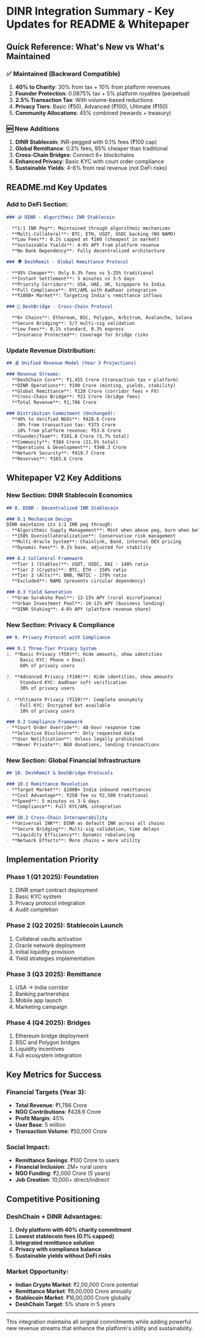 # DINR Integration Summary - Key Updates for README & Whitepaper

## Quick Reference: What's New vs What's Maintained

### ✅ Maintained (Backward Compatible)
1. **40% to Charity**: 30% from tax + 10% from platform revenues
2. **Founder Protection**: 0.0875% tax + 5% platform royalties (perpetual)
3. **2.5% Transaction Tax**: With volume-based reductions
4. **Privacy Tiers**: Basic (₹50), Advanced (₹100), Ultimate (₹150)
5. **Community Allocations**: 45% combined (rewards + treasury)

### 🆕 New Additions
1. **DINR Stablecoin**: INR-pegged with 0.1% fees (₹100 cap)
2. **Global Remittance**: 0.3% fees, 95% cheaper than traditional
3. **Cross-Chain Bridges**: Connect 6+ blockchains
4. **Enhanced Privacy**: Basic KYC with court order compliance
5. **Sustainable Yields**: 4-6% from real revenue (not DeFi risks)

## README.md Key Updates

### Add to DeFi Section:

```markdown
### 🪙 DINR - Algorithmic INR Stablecoin

- **1:1 INR Peg**: Maintained through algorithmic mechanisms
- **Multi-Collateral**: BTC, ETH, USDT, USDC backing (NO NAMO)
- **Low Fees**: 0.1% capped at ₹100 (cheapest in market)
- **Sustainable Yields**: 4-6% APY from platform revenue
- **No Bank Dependency**: Fully decentralized architecture

### 🌍 DeshRemit - Global Remittance Protocol

- **95% Cheaper**: Only 0.3% fees vs 5-25% traditional
- **Instant Settlement**: 5 minutes vs 3-5 days
- **Priority Corridors**: USA, UAE, UK, Singapore to India
- **Full Compliance**: KYC/AML with Aadhaar integration
- **₹100B+ Market**: Targeting India's remittance inflows

### 🔗 DeshBridge - Cross-Chain Protocol

- **6+ Chains**: Ethereum, BSC, Polygon, Arbitrum, Avalanche, Solana
- **Secure Bridging**: 5/7 multi-sig validation
- **Low Fees**: 0.1% standard, 0.3% express
- **Insurance Protected**: Coverage for bridge risks
```

### Update Revenue Distribution:

```markdown
## 💰 Unified Revenue Model (Year 3 Projections)

### Revenue Streams:
- **DeshChain Core**: ₹1,455 Crore (transaction tax + platform)
- **DINR Operations**: ₹190 Crore (minting, yields, stability)
- **Global Remittance**: ₹120 Crore (corridor fees + FX)
- **Cross-Chain Bridge**: ₹21 Crore (bridge fees)
- **Total Revenue**: ₹1,786 Crore

### Distribution Commitment (Unchanged):
- **40% to Verified NGOs**: ₹428.6 Crore
  - 30% from transaction tax: ₹375 Crore
  - 10% from platform revenue: ₹53.6 Crore
- **Founder/Team**: ₹101.8 Crore (5.7% total)
- **Community**: ₹384 Crore (21.5% total)
- **Operations & Development**: ₹348.3 Crore
- **Network Security**: ₹419.7 Crore
- **Reserves**: ₹103.6 Crore
```

## Whitepaper V2 Key Additions

### New Section: DINR Stablecoin Economics

```markdown
## 8. DINR - Decentralized INR Stablecoin

### 8.1 Mechanism Design
DINR maintains its 1:1 INR peg through:
- **Algorithmic Supply Management**: Mint when above peg, burn when below
- **150% Overcollateralization**: Conservative risk management
- **Multi-Oracle System**: Chainlink, Band, internal DEX pricing
- **Dynamic Fees**: 0.1% base, adjusted for stability

### 8.2 Collateral Framework
- **Tier 1 (Stables)**: USDT, USDC, DAI - 140% ratio
- **Tier 2 (Crypto)**: BTC, ETH - 150% ratio
- **Tier 3 (Alts)**: BNB, MATIC - 170% ratio
- **Excluded**: NAMO (prevents circular dependency)

### 8.3 Yield Generation
- **Gram Suraksha Pool**: 12-15% APY (rural microfinance)
- **Urban Investment Pool**: 10-12% APY (business lending)
- **DINR Staking**: 4-6% APY (platform revenue share)
```

### New Section: Privacy & Compliance

```markdown
## 9. Privacy Protocol with Compliance

### 9.1 Three-Tier Privacy System
1. **Basic Privacy (₹50)**: Hide amounts, show identities
   - Basic KYC: Phone + Email
   - 60% of privacy users
   
2. **Advanced Privacy (₹100)**: Hide identities, show amounts
   - Standard KYC: Aadhaar soft verification
   - 30% of privacy users
   
3. **Ultimate Privacy (₹150)**: Complete anonymity
   - Full KYC: Encrypted but available
   - 10% of privacy users

### 9.2 Compliance Framework
- **Court Order Override**: 48-hour response time
- **Selective Disclosure**: Only requested data
- **User Notification**: Unless legally prohibited
- **Never Private**: NGO donations, lending transactions
```

### New Section: Global Financial Infrastructure

```markdown
## 10. DeshRemit & DeshBridge Protocols

### 10.1 Remittance Revolution
- **Target Market**: $100B+ India inbound remittances
- **Cost Advantage**: ₹250 fee vs ₹2,500 traditional
- **Speed**: 5 minutes vs 3-5 days
- **Compliance**: Full KYC/AML integration

### 10.2 Cross-Chain Interoperability
- **Universal INR**: DINR as default INR across all chains
- **Secure Bridging**: Multi-sig validation, time delays
- **Liquidity Efficiency**: Dynamic rebalancing
- **Network Effects**: More chains = more utility
```

## Implementation Priority

### Phase 1 (Q1 2025): Foundation
1. DINR smart contract deployment
2. Basic KYC system
3. Privacy protocol integration
4. Audit completion

### Phase 2 (Q2 2025): Stablecoin Launch
1. Collateral vaults activation
2. Oracle network deployment
3. Initial liquidity provision
4. Yield strategies implementation

### Phase 3 (Q3 2025): Remittance
1. USA → India corridor
2. Banking partnerships
3. Mobile app launch
4. Marketing campaign

### Phase 4 (Q4 2025): Bridges
1. Ethereum bridge deployment
2. BSC and Polygon bridges
3. Liquidity incentives
4. Full ecosystem integration

## Key Metrics for Success

### Financial Targets (Year 3):
- **Total Revenue**: ₹1,786 Crore
- **NGO Contributions**: ₹428.6 Crore
- **Profit Margin**: 45%
- **User Base**: 5 million
- **Transaction Volume**: ₹50,000 Crore

### Social Impact:
- **Remittance Savings**: ₹100 Crore to users
- **Financial Inclusion**: 2M+ rural users
- **NGO Funding**: ₹2,000 Crore (5 years)
- **Job Creation**: 10,000+ direct/indirect

## Competitive Positioning

### DeshChain + DINR Advantages:
1. **Only platform with 40% charity commitment**
2. **Lowest stablecoin fees (0.1% capped)**
3. **Integrated remittance solution**
4. **Privacy with compliance balance**
5. **Sustainable yields without DeFi risks**

### Market Opportunity:
- **Indian Crypto Market**: ₹2,00,000 Crore potential
- **Remittance Market**: ₹8,00,000 Crore annually
- **Stablecoin Market**: ₹16,00,000 Crore globally
- **DeshChain Target**: 5% share in 5 years

---

This integration maintains all original commitments while adding powerful new revenue streams that enhance the platform's utility and sustainability.